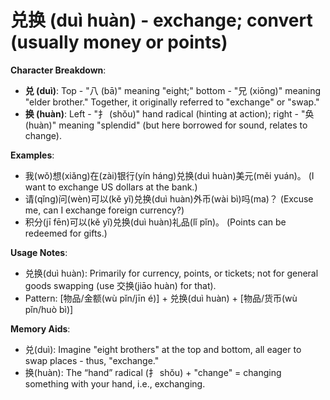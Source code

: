 # **兑换 (duì huàn) - exchange; convert (usually money or points)**

**Character Breakdown**:  
- **兑 (duì)**: Top - "八 (bā)" meaning "eight;" bottom - "兄 (xiōng)" meaning "elder brother." Together, it originally referred to "exchange" or "swap."  
- **换 (huàn)**: Left - "扌 (shǒu)" hand radical (hinting at action); right - "奂 (huàn)" meaning "splendid" (but here borrowed for sound, relates to change).

**Examples**:  
- 我(wǒ)想(xiǎng)在(zài)银行(yín háng)兑换(duì huàn)美元(měi yuán)。 (I want to exchange US dollars at the bank.)  
- 请(qǐng)问(wèn)可以(kě yǐ)兑换(duì huàn)外币(wài bì)吗(ma)？ (Excuse me, can I exchange foreign currency?)  
- 积分(jī fēn)可以(kě yǐ)兑换(duì huàn)礼品(lǐ pǐn)。 (Points can be redeemed for gifts.)

**Usage Notes**:  
- 兑换(duì huàn): Primarily for currency, points, or tickets; not for general goods swapping (use 交换(jiāo huàn) for that).  
- Pattern: [物品/金额(wù pǐn/jīn é)] + 兑换(duì huàn) + [物品/货币(wù pǐn/huò bì)]

**Memory Aids**:  
- 兑(duì): Imagine "eight brothers" at the top and bottom, all eager to swap places - thus, "exchange."  
- 换(huàn): The “hand” radical (扌 shǒu) + "change" = changing something with your hand, i.e., exchanging.
